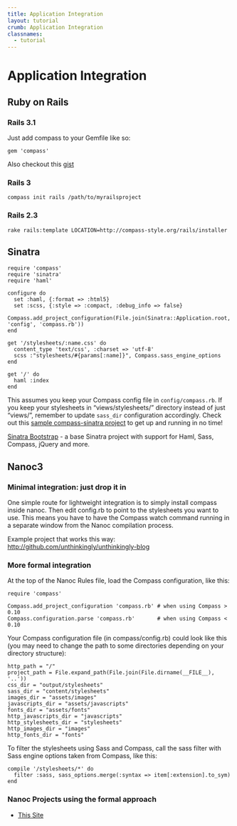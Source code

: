 ```yaml
---
title: Application Integration
layout: tutorial
crumb: Application Integration
classnames:
  - tutorial
---
```

# Application Integration

## Ruby on Rails

### Rails 3.1
Just add compass to your Gemfile like so:
    
    gem 'compass'
    
Also checkout this [gist](https://gist.github.com/1184843)
  
### Rails 3
    compass init rails /path/to/myrailsproject
### Rails 2.3
    rake rails:template LOCATION=http://compass-style.org/rails/installer
    
## Sinatra

    require 'compass'
    require 'sinatra'
    require 'haml'

    configure do
      set :haml, {:format => :html5}
      set :scss, {:style => :compact, :debug_info => false}
      Compass.add_project_configuration(File.join(Sinatra::Application.root, 'config', 'compass.rb'))
    end

    get '/stylesheets/:name.css' do
      content_type 'text/css', :charset => 'utf-8'
      scss :"stylesheets/#{params[:name]}", Compass.sass_engine_options
    end

    get '/' do
      haml :index
    end


This assumes you keep your Compass config file in `config/compass.rb`. If you keep your stylesheets in “views/stylesheets/” directory instead of just “views/”, remember to update `sass_dir` configuration accordingly.
Check out this [sample compass-sinatra project](http://github.com/chriseppstein/compass-sinatra) to get up and running in no time!

[Sinatra Bootstrap](http://github.com/adamstac/sinatra-bootstrap) - a base Sinatra project with support for Haml, Sass, Compass, jQuery and more.

## Nanoc3

### Minimal integration: just drop it in

One simple route for lightweight integration is to simply install compass inside nanoc. Then edit config.rb to point to the stylesheets you want to use. This means you have to have the Compass watch command running in a separate window from the Nanoc compilation process. 

Example project that works this way: http://github.com/unthinkingly/unthinkingly-blog

### More formal integration

At the top of the Nanoc Rules file, load the Compass configuration, like this:

    require 'compass'

    Compass.add_project_configuration 'compass.rb' # when using Compass > 0.10
    Compass.configuration.parse 'compass.rb'       # when using Compass < 0.10

Your Compass configuration file (in compass/config.rb) could look like this (you may need to change the path to some directories depending on your directory structure):

    http_path = "/"
    project_path = File.expand_path(File.join(File.dirname(__FILE__), '..'))
    css_dir = "output/stylesheets"
    sass_dir = "content/stylesheets"
    images_dir = "assets/images"
    javascripts_dir = "assets/javascripts"
    fonts_dir = "assets/fonts"
    http_javascripts_dir = "javascripts"
    http_stylesheets_dir = "stylesheets"
    http_images_dir = "images"
    http_fonts_dir = "fonts"


To filter the stylesheets using Sass and Compass, call the sass filter with Sass engine options taken from Compass, like this:

    compile '/stylesheets/*' do
      filter :sass, sass_options.merge(:syntax => item[:extension].to_sym)
    end


### Nanoc Projects using the formal approach

* [This Site](https://github.com/chriseppstein/compass/tree/master/doc-src)
